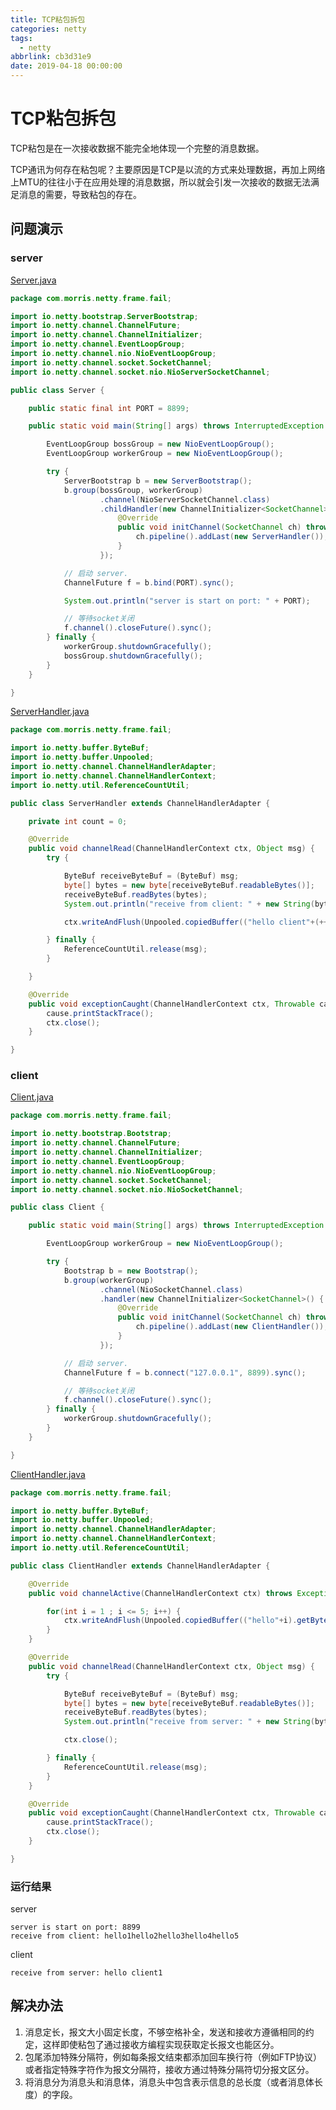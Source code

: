 ```yaml
---
title: TCP粘包拆包
categories: netty
tags:
  - netty
abbrlink: cb3d31e9
date: 2019-04-18 00:00:00
---
```


# TCP粘包拆包
TCP粘包是在一次接收数据不能完全地体现一个完整的消息数据。

TCP通讯为何存在粘包呢？主要原因是TCP是以流的方式来处理数据，再加上网络上MTU的往往小于在应用处理的消息数据，所以就会引发一次接收的数据无法满足消息的需要，导致粘包的存在。

## 问题演示

### server
[Server.java](https://gitee.com/morris131/morris-book/blob/master/Java/netty/nettyDemo/src/main/java/com/morris/netty/frame/fail/Server.java)
```java
package com.morris.netty.frame.fail;

import io.netty.bootstrap.ServerBootstrap;
import io.netty.channel.ChannelFuture;
import io.netty.channel.ChannelInitializer;
import io.netty.channel.EventLoopGroup;
import io.netty.channel.nio.NioEventLoopGroup;
import io.netty.channel.socket.SocketChannel;
import io.netty.channel.socket.nio.NioServerSocketChannel;

public class Server {

    public static final int PORT = 8899;

    public static void main(String[] args) throws InterruptedException {

        EventLoopGroup bossGroup = new NioEventLoopGroup();
        EventLoopGroup workerGroup = new NioEventLoopGroup();

        try {
            ServerBootstrap b = new ServerBootstrap();
            b.group(bossGroup, workerGroup)
                    .channel(NioServerSocketChannel.class)
                    .childHandler(new ChannelInitializer<SocketChannel>() {
                        @Override
                        public void initChannel(SocketChannel ch) throws Exception {
                            ch.pipeline().addLast(new ServerHandler());
                        }
                    });

            // 启动 server.
            ChannelFuture f = b.bind(PORT).sync();

            System.out.println("server is start on port: " + PORT);

            // 等待socket关闭
            f.channel().closeFuture().sync();
        } finally {
            workerGroup.shutdownGracefully();
            bossGroup.shutdownGracefully();
        }
    }

}
```
[ServerHandler.java](https://gitee.com/morris131/morris-book/blob/master/Java/netty/nettyDemo/src/main/java/com/morris/netty/frame/fail/ServerHandler.java)
```java
package com.morris.netty.frame.fail;

import io.netty.buffer.ByteBuf;
import io.netty.buffer.Unpooled;
import io.netty.channel.ChannelHandlerAdapter;
import io.netty.channel.ChannelHandlerContext;
import io.netty.util.ReferenceCountUtil;

public class ServerHandler extends ChannelHandlerAdapter {

    private int count = 0;

    @Override
    public void channelRead(ChannelHandlerContext ctx, Object msg) {
        try {

            ByteBuf receiveByteBuf = (ByteBuf) msg;
            byte[] bytes = new byte[receiveByteBuf.readableBytes()];
            receiveByteBuf.readBytes(bytes);
            System.out.println("receive from client: " + new String(bytes));

            ctx.writeAndFlush(Unpooled.copiedBuffer(("hello client"+(++count)).getBytes()));

        } finally {
            ReferenceCountUtil.release(msg);
        }

    }

    @Override
    public void exceptionCaught(ChannelHandlerContext ctx, Throwable cause) {
        cause.printStackTrace();
        ctx.close();
    }

}

```

### client
[Client.java](https://gitee.com/morris131/morris-book/blob/master/Java/netty/nettyDemo/src/main/java/com/morris/netty/frame/fail/Client.java)
```java
package com.morris.netty.frame.fail;

import io.netty.bootstrap.Bootstrap;
import io.netty.channel.ChannelFuture;
import io.netty.channel.ChannelInitializer;
import io.netty.channel.EventLoopGroup;
import io.netty.channel.nio.NioEventLoopGroup;
import io.netty.channel.socket.SocketChannel;
import io.netty.channel.socket.nio.NioSocketChannel;

public class Client {

    public static void main(String[] args) throws InterruptedException {

        EventLoopGroup workerGroup = new NioEventLoopGroup();

        try {
            Bootstrap b = new Bootstrap();
            b.group(workerGroup)
                    .channel(NioSocketChannel.class)
                    .handler(new ChannelInitializer<SocketChannel>() {
                        @Override
                        public void initChannel(SocketChannel ch) throws Exception {
                            ch.pipeline().addLast(new ClientHandler());
                        }
                    });

            // 启动 server.
            ChannelFuture f = b.connect("127.0.0.1", 8899).sync();

            // 等待socket关闭
            f.channel().closeFuture().sync();
        } finally {
            workerGroup.shutdownGracefully();
        }
    }

}
```
[ClientHandler.java](https://gitee.com/morris131/morris-book/blob/master/Java/netty/nettyDemo/src/main/java/com/morris/netty/frame/fail/ClientHandler.java)
```java
package com.morris.netty.frame.fail;

import io.netty.buffer.ByteBuf;
import io.netty.buffer.Unpooled;
import io.netty.channel.ChannelHandlerAdapter;
import io.netty.channel.ChannelHandlerContext;
import io.netty.util.ReferenceCountUtil;

public class ClientHandler extends ChannelHandlerAdapter {

    @Override
    public void channelActive(ChannelHandlerContext ctx) throws Exception {

        for(int i = 1 ; i <= 5; i++) {
            ctx.writeAndFlush(Unpooled.copiedBuffer(("hello"+i).getBytes()));
        }
    }

    @Override
    public void channelRead(ChannelHandlerContext ctx, Object msg) {
        try {

            ByteBuf receiveByteBuf = (ByteBuf) msg;
            byte[] bytes = new byte[receiveByteBuf.readableBytes()];
            receiveByteBuf.readBytes(bytes);
            System.out.println("receive from server: " + new String(bytes));

            ctx.close();

        } finally {
            ReferenceCountUtil.release(msg);
        }
    }

    @Override
    public void exceptionCaught(ChannelHandlerContext ctx, Throwable cause) {
        cause.printStackTrace();
        ctx.close();
    }

}
```

### 运行结果
server
```
server is start on port: 8899
receive from client: hello1hello2hello3hello4hello5
```
client
```
receive from server: hello client1
```

## 解决办法
1. 消息定长，报文大小固定长度，不够空格补全，发送和接收方遵循相同的约定，这样即使粘包了通过接收方编程实现获取定长报文也能区分。
2. 包尾添加特殊分隔符，例如每条报文结束都添加回车换行符（例如FTP协议）或者指定特殊字符作为报文分隔符，接收方通过特殊分隔符切分报文区分。
3. 将消息分为消息头和消息体，消息头中包含表示信息的总长度（或者消息体长度）的字段。
